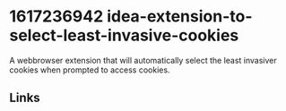 # 1617236942 idea-extension-to-select-least-invasive-cookies

A webbrowser extension that will automatically select the least invasiver cookies when prompted to access cookies.


## Links
